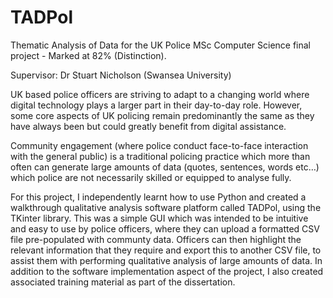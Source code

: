 # TADPol
Thematic Analysis of Data for the UK Police
MSc Computer Science final project - Marked at 82% (Distinction).

Supervisor: Dr Stuart Nicholson (Swansea University)

UK based police officers are striving to adapt to a changing world where digital technology plays a larger part in their day-to-day role. However, some core aspects of UK policing remain predominantly the same as they have always been but could greatly benefit from digital assistance.

Community engagement (where police conduct face-to-face interaction with the general public) is a traditional policing practice which more than often can generate large amounts of data (quotes, sentences, words etc…) which police are not necessarily skilled or equipped to analyse fully.

For this project, I independently learnt how to use Python and created a walkthrough qualitative analysis software platform called TADPol, using the TKinter library. This was a simple GUI which was intended to be intuitive and easy to use by police officers, where they can upload a formatted CSV file pre-populated with communty data. Officers can then highlight the relevant information that they require and export this to another CSV file, to assist them with performing qualitative analysis of large amounts of data. In addition to the software implementation aspect of the project, I also created associated training material as part of the dissertation.
